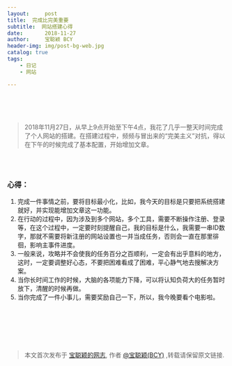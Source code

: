 ```yaml
---
layout:     post
title:  完成比完美重要   
subtitle:  网站搭建心得   
date:       2018-11-27
author:     宝聪颖 BCY
header-img: img/post-bg-web.jpg
catalog: true
tags:
    - 日记
    - 网站

---
```


</br>
</br>
</br>


> 2018年11月27日，从早上9点开始至下午4点，我花了几乎一整天时间完成了个人网站的搭建。在搭建过程中，频频与冒出来的“完美主义”对抗，得以在下午的时候完成了基本配置，开始增加文章。

</br>
</br>

### 心得：

1. 完成一件事情之前，要将目标最小化，比如，我今天的目标是只要把系统搭建就好，并实现能增加文章这一功能。
2. 在行动的过程中，因为涉及到多个网站，多个工具，需要不断操作注册、登录等，在这个过程中，一定要时刻提醒自己，我的目标是什么，我需要一串ID数字，那就不需要将新注册的网站设置也一并当成任务，否则会一直在那里徘徊，影响主事件进度。
3. 一般来说，攻略并不会使我的任务百分之百顺利，一定会有出乎意料的地方，这时，一定要调整好心态，不要把困难看成了困难，平心静气地去搜解决方案。
4. 当你长时间工作的时候，大脑的各项能力下降，可以将认知负荷大的任务暂时放下，清醒的时候再做。
5. 当你完成了一件小事儿，需要奖励自己一下，所以，我今晚要看个电影啦。

</br>
</br>
</br>
</br>
</br>

> 本文首次发布于 [宝聪颖的网志](http://baocongying.github.io), 作者 [@宝聪颖(BCY)](http://github.com/baocongying) ,转载请保留原文链接.
